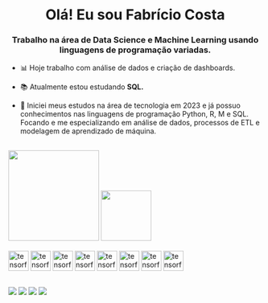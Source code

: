 <h1 align="center">Olá! Eu sou Fabrício Costa</h1>
<h3 align="center">Trabalho na área de Data Science e Machine Learning usando linguagens de programação variadas.</h3>

- 📊 Hoje trabalho com análise de dados e criação de dashboards.

- 📚 Atualmente estou estudando **SQL.**

- 📄 Iniciei meus estudos na área de tecnologia em 2023 e já possuo conhecimentos nas linguagens de programação Python, R, M e SQL. Focando e me especializando em análise de dados, processos de ETL e modelagem de aprendizado de máquina.

##
<div>
  <img height="180em" src="https://github-profile-summary-cards.vercel.app/api/cards/profile-details?username=fabricio-dev-futuro&show_icons=true&theme=dracula&include_all_commits=trye&count_private=true"/>
  <img height="100em" src="https://github-readme-stats.vercel.app/api/top-langs/?username=fabricio-dev-futuro&layout=compact&langs_count=16&theme=dracula"/>
</div>


<div style="display": inline_block"><br>
<img  alt="tensorflow" width="40" height="40"  src="https://cdn.jsdelivr.net/gh/devicons/devicon/icons/python/python-original.svg" />
<img  alt="tensorflow" width="40" height="40"  src="https://cdn.jsdelivr.net/gh/devicons/devicon/icons/pandas/pandas-original.svg" />
<img  alt="tensorflow" width="40" height="40"  src="https://cdn.jsdelivr.net/gh/devicons/devicon/icons/tensorflow/tensorflow-original.svg" />
<img  alt="tensorflow" width="40" height="40"  src="https://cdn.jsdelivr.net/gh/devicons/devicon/icons/r/r-original.svg" />
<img  alt="tensorflow" width="40" height="40"  src="https://cdn.jsdelivr.net/gh/devicons/devicon/icons/postgresql/postgresql-original.svg" />
<img  alt="tensorflow" width="40" height="40"  src="https://cdn.jsdelivr.net/gh/devicons/devicon/icons/sqlite/sqlite-original.svg" />
<img  alt="tensorflow" width="40" height="40"  src="https://cdn.jsdelivr.net/gh/devicons/devicon/icons/googlecloud/googlecloud-original.svg" />
<img  alt="tensorflow" width="40" height="40"  src="https://cdn.jsdelivr.net/gh/devicons/devicon/icons/figma/figma-original.svg" />
</div>



##
<div>
<a href= "fabricio.costa92@gmail.com" target="_blank"><img src="https://img.shields.io/badge/Gmail-D14836?style=for-the-badge&logo=gmail&logoColor=white" target="_blank"></a>
<a href="https://www.linkedin.com/in/fabr%C3%ADcio-costaa/" target="blank"><img src="https://img.shields.io/badge/LinkedIn-0077B5?style=for-the-badge&logo=linkedin&logoColor=white" target="_blank"></a> 
<a herf= 5524992821130 target="_blank"><img src="https://img.shields.io/badge/WeChat-07C160?style=for-the-badge&logo=wechat&logoColor=white" target="_blank"></a>
<a href="https://instagram.com/fabricioo_costaa" target="_blank"><img src="https://img.shields.io/badge/-Instagram-%23E4405F?style=for-the-badge&logo=instagram&logoColor=white" target="_blank"></a>
  
</div>






<!---
- 👋 Hi, I’m @fabricio-dev-futuro
- 👀 I’m interested in ...
- 🌱 I’m currently learning ...
- 💞️ I’m looking to collaborate on ...
- 📫 How to reach me ...

<h3 align="left">Languages and Tools:</h3>

<h3 align="left">Connect with me:</h3>

fabricio-dev-futuro/fabricio-dev-futuro is a ✨ special ✨ repository because its `README.md` (this file) appears on your GitHub profile.
You can click the Preview link to take a look at your changes.
--->
